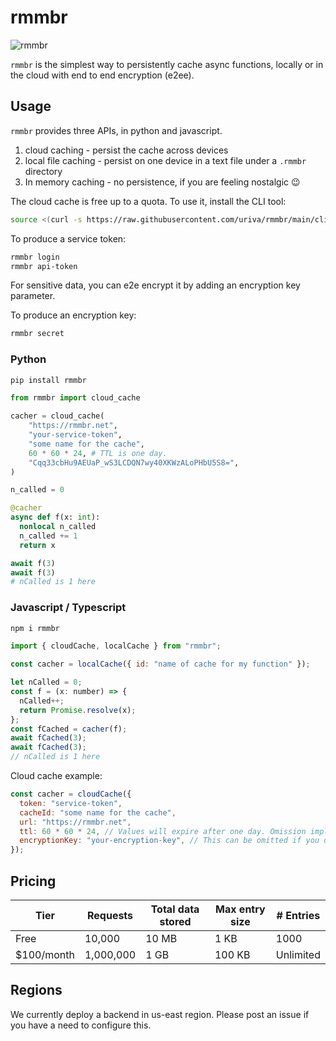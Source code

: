 # rmmbr

![rmmbr](https://media.tenor.com/NcnMXggTODAAAAAC/yeah-i-member-memberberries.gif)

`rmmbr` is the simplest way to persistently cache async functions, locally or in the
cloud with end to end encryption (e2ee).

## Usage

`rmmbr` provides three APIs, in python and javascript.

1. cloud caching - persist the cache across devices
1. local file caching - persist on one device in a text file under a `.rmmbr` directory
1. In memory caching - no persistence, if you are feeling nostalgic 😉

The cloud cache is free up to a quota. To use it, install the CLI tool:

```sh
source <(curl -s https://raw.githubusercontent.com/uriva/rmmbr/main/cli/install.sh)
```

To produce a service token:

```sh
rmmbr login
rmmbr api-token
```

For sensitive data, you can e2e encrypt it by adding an encryption key parameter.

To produce an encryption key:

```sh
rmmbr secret
```

### Python

```sh
pip install rmmbr
```

```python
from rmmbr import cloud_cache

cacher = cloud_cache(
    "https://rmmbr.net",
    "your-service-token",
    "some name for the cache",
    60 * 60 * 24, # TTL is one day.
    "Cqq33cbHu9AEUaP_wS3LCDQN7wy40XKWzALoPHbU5S8=",
)

n_called = 0

@cacher
async def f(x: int):
  nonlocal n_called
  n_called += 1
  return x

await f(3)
await f(3)
# nCalled is 1 here
```

### Javascript / Typescript

```sh
npm i rmmbr
```

```js
import { cloudCache, localCache } from "rmmbr";

const cacher = localCache({ id: "name of cache for my function" });

let nCalled = 0;
const f = (x: number) => {
  nCalled++;
  return Promise.resolve(x);
};
const fCached = cacher(f);
await fCached(3);
await fCached(3);
// nCalled is 1 here
```

Cloud cache example:

```js
const cacher = cloudCache({
  token: "service-token",
  cacheId: "some name for the cache",
  url: "https://rmmbr.net",
  ttl: 60 * 60 * 24, // Values will expire after one day. Omission implies max (one week).
  encryptionKey: "your-encryption-key", // This can be omitted if you don't need e2ee.
});
```

## Pricing

| Tier        | Requests  | Total data stored | Max entry size | # Entries |
| ----------- | --------- | ----------------- | -------------- | --------- |
| Free        | 10,000    | 10 MB             | 1 KB           | 1000      |
| \$100/month | 1,000,000 | 1 GB              | 100 KB         | Unlimited |

## Regions

We currently deploy a backend in us-east region. Please post an issue if you have a need to configure this.
